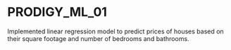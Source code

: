 # PRODIGY_ML_01
Implemented linear regression model to predict prices of houses based on their square footage and number of bedrooms and bathrooms.

